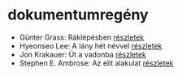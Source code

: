 # dokumentumregény

- Günter Grass: Ráklépésben [részletek](_details/G%C3%BCnter%20Grass.md#id_358)
- Hyeonseo Lee: A lány hét névvel [részletek](_details/Hyeonseo%20Lee.md#id_988)
- Jon Krakauer: Út a vadonba [részletek](_details/Jon%20Krakauer.md#id_797)
- Stephen E. Ambrose: Az elit alakulat [részletek](_details/Stephen%20E.%20Ambrose.md#id_316)